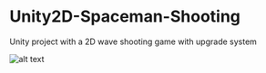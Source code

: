 # Unity2D-Spaceman-Shooting

Unity project with a 2D wave shooting game with upgrade system 


![alt text](https://imgur.com/0goJJ0W)
